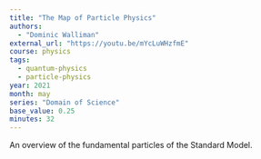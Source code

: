 ```yaml
---
title: "The Map of Particle Physics"
authors:
  - "Dominic Walliman"
external_url: "https://youtu.be/mYcLuWHzfmE"
course: physics
tags:
  - quantum-physics
  - particle-physics
year: 2021
month: may
series: "Domain of Science"
base_value: 0.25
minutes: 32
---
```


An overview of the fundamental particles of the Standard Model.
